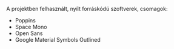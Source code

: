 A projektben felhasznált, nyílt forráskódú szoftverek, csomagok:
- Poppins
- Space Mono
- Open Sans
- Google Material Symbols Outlined

